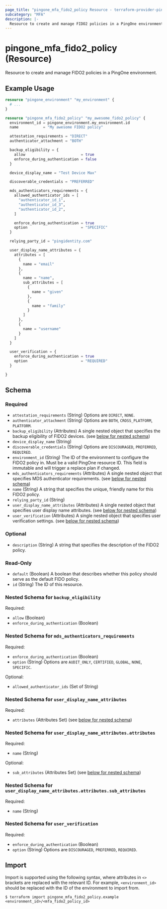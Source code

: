 ```yaml
---
page_title: "pingone_mfa_fido2_policy Resource - terraform-provider-pingone"
subcategory: "MFA"
description: |-
  Resource to create and manage FIDO2 policies in a PingOne environment.
---
```


# pingone_mfa_fido2_policy (Resource)

Resource to create and manage FIDO2 policies in a PingOne environment.

## Example Usage

```terraform
resource "pingone_environment" "my_environment" {
  # ...
}

resource "pingone_mfa_fido2_policy" "my_awesome_fido2_policy" {
  environment_id = pingone_environment.my_environment.id
  name           = "My awesome FIDO2 policy"

  attestation_requirements = "DIRECT"
  authenticator_attachment = "BOTH"

  backup_eligibility = {
    allow                         = true
    enforce_during_authentication = false
  }

  device_display_name = "Test Device Max"

  discoverable_credentials = "PREFERRED"

  mds_authenticators_requirements = {
    allowed_authenticator_ids = [
      "authenticator_id_1",
      "authenticator_id_3",
      "authenticator_id_2",
    ]

    enforce_during_authentication = true
    option                        = "SPECIFIC"
  }

  relying_party_id = "pingidentity.com"

  user_display_name_attributes = {
    attributes = [
      {
        name = "email"
      },
      {
        name = "name",
        sub_attributes = [
          {
            name = "given"
          },
          {
            name = "family"
          }
        ]
      },
      {
        name = "username"
      }
    ]
  }

  user_verification = {
    enforce_during_authentication = true
    option                        = "REQUIRED"
  }

}
```

<!-- schema generated by tfplugindocs -->
## Schema

### Required

- `attestation_requirements` (String) Options are `DIRECT`, `NONE`.
- `authenticator_attachment` (String) Options are `BOTH`, `CROSS_PLATFORM`, `PLATFORM`.
- `backup_eligibility` (Attributes) A single nested object that specifies the backup eligibility of FIDO2 devices. (see [below for nested schema](#nestedatt--backup_eligibility))
- `device_display_name` (String)
- `discoverable_credentials` (String) Options are `DISCOURAGED`, `PREFERRED`, `REQUIRED`.
- `environment_id` (String) The ID of the environment to configure the FIDO2 policy in.  Must be a valid PingOne resource ID.  This field is immutable and will trigger a replace plan if changed.
- `mds_authenticators_requirements` (Attributes) A single nested object that specifies MDS authenticator requirements. (see [below for nested schema](#nestedatt--mds_authenticators_requirements))
- `name` (String) A string that specifies the unique, friendly name for this FIDO2 policy.
- `relying_party_id` (String)
- `user_display_name_attributes` (Attributes) A single nested object that specifies user display name attributes. (see [below for nested schema](#nestedatt--user_display_name_attributes))
- `user_verification` (Attributes) A single nested object that specifies user verification settings. (see [below for nested schema](#nestedatt--user_verification))

### Optional

- `description` (String) A string that specifies the description of the FIDO2 policy.

### Read-Only

- `default` (Boolean) A boolean that describes whether this policy should serve as the default FIDO policy.
- `id` (String) The ID of this resource.

<a id="nestedatt--backup_eligibility"></a>
### Nested Schema for `backup_eligibility`

Required:

- `allow` (Boolean)
- `enforce_during_authentication` (Boolean)


<a id="nestedatt--mds_authenticators_requirements"></a>
### Nested Schema for `mds_authenticators_requirements`

Required:

- `enforce_during_authentication` (Boolean)
- `option` (String) Options are `AUDIT_ONLY`, `CERTIFIED`, `GLOBAL`, `NONE`, `SPECIFIC`.

Optional:

- `allowed_authenticator_ids` (Set of String)


<a id="nestedatt--user_display_name_attributes"></a>
### Nested Schema for `user_display_name_attributes`

Required:

- `attributes` (Attributes Set) (see [below for nested schema](#nestedatt--user_display_name_attributes--attributes))

<a id="nestedatt--user_display_name_attributes--attributes"></a>
### Nested Schema for `user_display_name_attributes.attributes`

Required:

- `name` (String)

Optional:

- `sub_attributes` (Attributes Set) (see [below for nested schema](#nestedatt--user_display_name_attributes--attributes--sub_attributes))

<a id="nestedatt--user_display_name_attributes--attributes--sub_attributes"></a>
### Nested Schema for `user_display_name_attributes.attributes.sub_attributes`

Required:

- `name` (String)




<a id="nestedatt--user_verification"></a>
### Nested Schema for `user_verification`

Required:

- `enforce_during_authentication` (Boolean)
- `option` (String) Options are `DISCOURAGED`, `PREFERRED`, `REQUIRED`.

## Import

Import is supported using the following syntax, where attributes in `<>` brackets are replaced with the relevant ID.  For example, `<environment_id>` should be replaced with the ID of the environment to import from.

```shell
$ terraform import pingone_mfa_fido2_policy.example <environment_id>/<mfa_fido2_policy_id>
```
